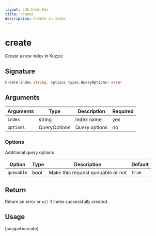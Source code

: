 ```yaml
---
layout: sdk.html.hbs
title: create
description: Create an index
---
```


# create

Create a new index in Kuzzle

## Signature

```go
Create(index string, options types.QueryOptions) error
```

## Arguments

| Arguments | Type         | Description                           | Required |
| --------- | ------------ | ------------------------------------- | -------- |
| `index`   | string       | Index name                            | yes      |
| `options` | QueryOptions | Query options | no       |

### **Options**

Additional query options

| Option     | Type    | Description                       | Default |
| ---------- | ------- | --------------------------------- | ------- |
| `queuable` | bool | Make this request queuable or not | `true`  |

## Return

Return an error or `nil` if index successfully created.

## Usage

[snippet=create]
